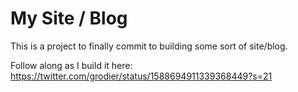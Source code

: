 # My Site / Blog

This is a project to finally commit to building some sort of site/blog.

Follow along as I build it here: https://twitter.com/grodier/status/1588694911339368449?s=21
